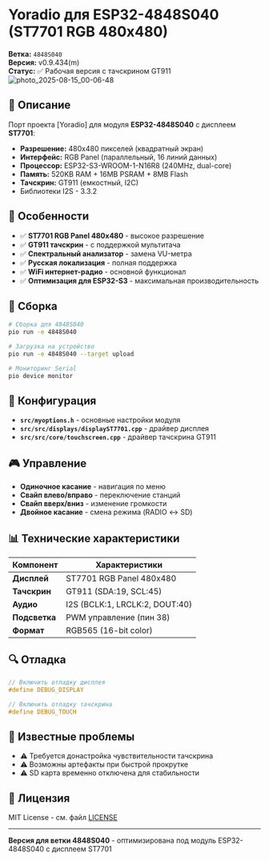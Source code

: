 # Yoradio для ESP32-4848S040 (ST7701 RGB 480x480)

**Ветка:** `4848S040`  
**Версия:** v0.9.434(m)  
**Статус:** ✅ Рабочая версия с тачскрином GT911
![photo_2025-08-15_00-06-48](https://github.com/user-attachments/assets/2161055d-5e9a-4285-a22a-98438d7379af)

## 🎯 Описание

Порт проекта [Yoradio] для модуля **ESP32-4848S040** с дисплеем **ST7701**:
- **Разрешение:** 480x480 пикселей (квадратный экран)
- **Интерфейс:** RGB Panel (параллельный, 16 линий данных)
- **Процессор:** ESP32-S3-WROOM-1-N16R8 (240MHz, dual-core)
- **Память:** 520KB RAM + 16MB PSRAM + 8MB Flash
- **Тачскрин:** GT911 (емкостный, I2C)
- Библиотеки I2S - 3.3.2

## 🚀 Особенности

- ✅ **ST7701 RGB Panel 480x480** - высокое разрешение
- ✅ **GT911 тачскрин** - с поддержкой мультитача
- ✅ **Спектральный анализатор** - замена VU-метра
- ✅ **Русская локализация** - полная поддержка
- ✅ **WiFi интернет-радио** - основной функционал
- ✅ **Оптимизация для ESP32-S3** - максимальная производительность

## 🔧 Сборка

```bash
# Сборка для 4848S040
pio run -e 4848S040

# Загрузка на устройство
pio run -e 4848S040 --target upload

# Мониторинг Serial
pio device monitor
```

## 📱 Конфигурация

- **`src/myoptions.h`** - основные настройки модуля
- **`src/src/displays/displayST7701.cpp`** - драйвер дисплея
- **`src/src/core/touchscreen.cpp`** - драйвер тачскрина GT911

## 🎮 Управление

- **Одиночное касание** - навигация по меню
- **Свайп влево/вправо** - переключение станций
- **Свайп вверх/вниз** - изменение громкости
- **Двойное касание** - смена режима (RADIO ↔ SD)

## 📊 Технические характеристики

| Компонент | Характеристики |
|-----------|----------------|
| **Дисплей** | ST7701 RGB Panel 480x480 |
| **Тачскрин** | GT911 (SDA:19, SCL:45) |
| **Аудио** | I2S (BCLK:1, LRCLK:2, DOUT:40) |
| **Подсветка** | PWM управление (пин 38) |
| **Формат** | RGB565 (16-bit color) |

## 🔍 Отладка

```cpp
// Включить отладку дисплея
#define DEBUG_DISPLAY

// Включить отладку тачскрина
#define DEBUG_TOUCH
```


## 🐛 Известные проблемы

- ⚠️ Требуется донастройка чувствительности тачскрина
- ⚠️ Возможны артефакты при быстрой прокрутке
- ⚠️ SD карта временно отключена для стабильности

## 📝 Лицензия

MIT License - см. файл [LICENSE](LICENSE)

---

**Версия для ветки 4848S040** - оптимизирована под модуль ESP32-4848S040 с дисплеем ST7701

